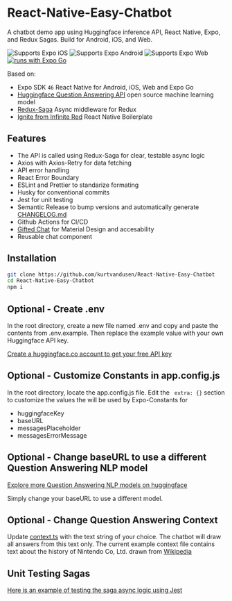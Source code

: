 # React-Native-Easy-Chatbot  

A chatbot demo app using Huggingface inference API, React Native, Expo, and Redux Sagas. Build for Android, iOS, and Web.

![Supports Expo iOS](https://img.shields.io/badge/iOS-4630EB.svg?style=flat-square&logo=APPLE&labelColor=999999&logoColor=fff)
![Supports Expo Android](https://img.shields.io/badge/Android-4630EB.svg?style=flat-square&logo=ANDROID&labelColor=A4C639&logoColor=fff)
![Supports Expo Web](https://img.shields.io/badge/Web-4630EB.svg?style=flat-square&logo=GOOGLE-CHROME&labelColor=A4C639&logoColor=fff)
[![runs with Expo Go](https://img.shields.io/badge/Runs%20with%20Expo%20Go-4630EB.svg?style=flat-square&logo=EXPO&labelColor=f3f3f3&logoColor=000)](https://expo.dev/client)

Based on:

- Expo SDK `46` React Native for Android, iOS, Web and Expo Go
- [Huggingface Question Answering API](https://huggingface.co/deepset/tinyroberta-squad2) open source machine learning model
- [Redux-Saga](https://redux-saga.js.org/) Async middleware for Redux
- [Ignite from Infinite Red](https://github.com/infinitered/ignite) React Native Boilerplate

## Features

- The API is called using Redux-Saga for clear, testable async logic
- Axios with Axios-Retry for data fetching
- API error handling
- React Error Boundary
- ESLint and Prettier to standarize formating
- Husky for conventional commits
- Jest for unit testing
- Semantic Release to bump versions and automatically generate [CHANGELOG.md](./CHANGELOG.md)
- Github Actions for CI/CD
- [Gifted Chat](https://github.com/FaridSafi/react-native-gifted-chat) for Material Design and accesability
- Reusable chat component

## Installation 

```sh
git clone https://github.com/kurtvandusen/React-Native-Easy-Chatbot
cd React-Native-Easy-Chatbot
npm i
```

## Optional - Create .env

In the root directory, create a new file named .env and copy and paste the contents from .env.example. Then replace the example value with your own Huggingface API key.

[Create a huggingface.co account to get your free API key](https://huggingface.co/)

## Optional - Customize Constants in app.config.js

In the root directory, locate the app.config.js file. Edit the ` extra: {}` section to customize the values the will be used by Expo-Constants for
- huggingfaceKey
- baseURL
- messagesPlaceholder
- messagesErrorMessage

## Optional - Change baseURL to use a different Question Answering NLP model

[Explore more Question Answering NLP models on huggingface](https://huggingface.co/models?pipeline_tag=question-answering&sort=downloads&search=question+answering)

Simply change your baseURL to use a different model.

## Optional - Change Question Answering Context  

Update [context.ts](./assets/context.ts) with the text string of your choice. The chatbot will draw all answers from this text only. The current example context file contains text about the history of Nintendo Co, Ltd. drawn from [Wikipedia](https://en.wikipedia.org/wiki/Nintendo)

## Unit Testing Sagas  

[Here is an example of testing the saga async logic using Jest](./app/features/messages/__tests__/MessagesSagas.ts)